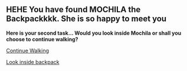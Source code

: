 ## HEHE You have found MOCHILA the Backpackkkk. She is so happy to meet you
**Here is your second task... Would you look inside Mochila or shall you choose to continue walking?**


[Continue Walking](../find-swip.md)

[Look inside backpack](../find-map.md)